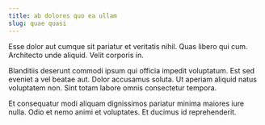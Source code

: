 ```yaml
---
title: ab dolores quo ea ullam
slug: quae quasi
---
```


Esse dolor aut cumque sit pariatur et veritatis nihil. Quas libero qui cum. Architecto unde aliquid. Velit corporis in.

Blanditiis deserunt commodi ipsum qui officia impedit voluptatum. Est sed eveniet a vel beatae aut. Dolor accusamus soluta. Ut aperiam aliquid natus voluptatem non. Sint totam labore omnis consectetur tempora.

Et consequatur modi aliquam dignissimos pariatur minima maiores iure nulla. Odio et nemo animi et voluptates. Et ducimus id reprehenderit.
